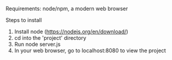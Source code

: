Requirements: node/npm, a modern web browser

Steps to install
1. Install node (https://nodejs.org/en/download/)
2. cd into the 'project' directory
3. Run node server.js
4. In your web browser, go to localhost:8080 to view the project